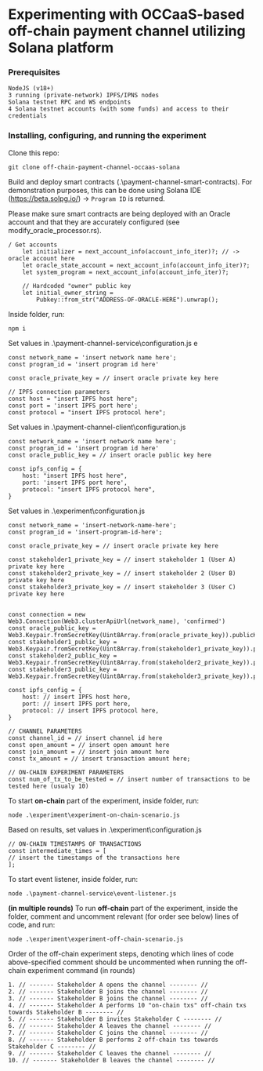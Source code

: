 # Experimenting with OCCaaS-based off-chain payment channel utilizing Solana platform

### Prerequisites

```
NodeJS (v18+)
3 running (private-network) IPFS/IPNS nodes
Solana testnet RPC and WS endpoints
4 Solana testnet accounts (with some funds) and access to their credentials
```

### Installing, configuring, and running the experiment


Clone this repo:

```
git clone off-chain-payment-channel-occaas-solana
```

Build and deploy smart contracts (.\payment-channel-smart-contracts\). For demonstration purposes, this can be done using Solana IDE (https://beta.solpg.io/) -> ```Program ID``` is returned. 

Please make sure smart contracts are being deployed with an Oracle account and that they are accurately configured (see modify_oracle_processor.rs).

```
/ Get accounts
    let initializer = next_account_info(account_info_iter)?; // -> oracle account here
    let oracle_state_account = next_account_info(account_info_iter)?;
    let system_program = next_account_info(account_info_iter)?;

    // Hardcoded "owner" public key
    let initial_owner_string =
        Pubkey::from_str("ADDRESS-OF-ORACLE-HERE").unwrap();
```

Inside folder, run:

```
npm i
```

Set values in .\payment-channel-service\configuration.js e
```
const network_name = 'insert network name here';
const program_id = 'insert program id here'

const oracle_private_key = // insert oracle private key here

// IPFS connection parameters
const host = "insert IPFS host here";
const port = 'insert IPFS port here';
const protocol = "insert IPFS protocol here";
```

Set values in .\payment-channel-client\configuration.js
```
const network_name = 'insert network name here';
const program_id = 'insert program id here'
const oracle_public_key = // insert oracle public key here 

const ipfs_config = {
    host: "insert IPFS host here",
    port: 'insert IPFS port here',
    protocol: "insert IPFS protocol here",
}
```

Set values in .\experiment\configuration.js

```
const network_name = 'insert-network-name-here';
const program_id = 'insert-program-id-here';

const oracle_private_key = // insert oracle private key here

const stakeholder1_private_key = // insert stakeholder 1 (User A) private key here
const stakeholder2_private_key = // insert stakeholder 2 (User B) private key here
const stakeholder3_private_key = // insert stakeholder 3 (User C) private key here


const connection = new Web3.Connection(Web3.clusterApiUrl(network_name), 'confirmed')
const oracle_public_key = Web3.Keypair.fromSecretKey(Uint8Array.from(oracle_private_key)).publicKey.toBase58() 
const stakeholder1_public_key = Web3.Keypair.fromSecretKey(Uint8Array.from(stakeholder1_private_key)).publicKey.toBase58() 
const stakeholder2_public_key = Web3.Keypair.fromSecretKey(Uint8Array.from(stakeholder2_private_key)).publicKey.toBase58()
const stakeholder3_public_key = Web3.Keypair.fromSecretKey(Uint8Array.from(stakeholder3_private_key)).publicKey.toBase58()

const ipfs_config = {
    host: // insert IPFS host here,
    port: // insert IPFS port here,
    protocol: // insert IPFS protocol here,
}

// CHANNEL PARAMETERS
const channel_id = // insert channel id here
const open_amount = // insert open amount here
const join_amount = // insert join amount here
const tx_amount = // insert transaction amount here;

// ON-CHAIN EXPERIMENT PARAMETERS
const num_of_tx_to_be_tested = // insert number of transactions to be tested here (usualy 10)
```

To start **on-chain** part of the experiment, inside folder, run:

```
node .\experiment\experiment-on-chain-scenario.js
```

Based on results, set values in .\experiment\configuration.js
```
// ON-CHAIN TIMESTAMPS OF TRANSACTIONS
const intermediate_times = [
// insert the timestamps of the transactions here
];
```

To start event listener, inside folder, run:

```
node .\payment-channel-service\event-listener.js
```

**(in multiple rounds)** To run **off-chain** part of the experiment, inside the folder, comment and uncomment relevant (for order see below) lines of code, and run:

```
node .\experiment\experiment-off-chain-scenario.js 
```

Order of the off-chain experiment steps, denoting which lines of code above-specified comment should be uncommented when running the off-chain experiment command (in rounds)
```
1. // ------- Stakeholder A opens the channel -------- //
2. // ------- Stakeholder B joins the channel -------- //
3. // ------- Stakeholder B joins the channel -------- //
4. // ------- Stakeholder A performs 10 "on-chain txs" off-chain txs towards Stakeholder B -------- //
5. // ------- Stakeholder B invites Stakeholder C -------- //
6. // ------- Stakeholder A leaves the channel -------- //
7. // ------- Stakeholder C joins the channel -------- //
8. // ------- Stakeholder B performs 2 off-chain txs towards Stakeholder C -------- //
9. // ------- Stakeholder C leaves the channel -------- //
10. // ------- Stakeholder B leaves the channel -------- //
```
